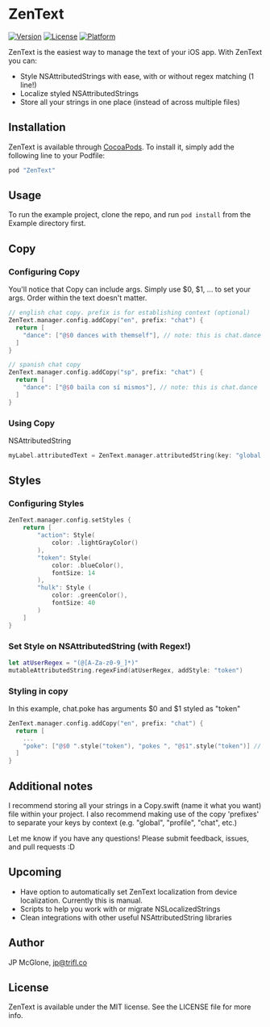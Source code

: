 # ZenText

[![Version](https://img.shields.io/cocoapods/v/ZenText.svg?style=flat)](http://cocoapods.org/pods/ZenText)
[![License](https://img.shields.io/cocoapods/l/ZenText.svg?style=flat)](http://cocoapods.org/pods/ZenText)
[![Platform](https://img.shields.io/cocoapods/p/ZenText.svg?style=flat)](http://cocoapods.org/pods/ZenText)

ZenText is the easiest way to manage the text of your iOS app.
With ZenText you can:
- Style NSAttributedStrings with ease, with or without regex matching (1 line!)
- Localize styled NSAttributedStrings 
- Store all your strings in one place (instead of across multiple files)

## Installation
ZenText is available through [CocoaPods](http://cocoapods.org). To install
it, simply add the following line to your Podfile:

```ruby
pod "ZenText"
```

## Usage
To run the example project, clone the repo, and run `pod install` from the Example directory first.

## Copy
### Configuring Copy

You'll notice that Copy can include args. Simply use $0, $1, ... to set your args. Order within the text doesn't matter.
```swift
// english chat copy. prefix is for establishing context (optional)
ZenText.manager.config.addCopy("en", prefix: "chat") {
  return [
    "dance": ["@$0 dances with themself"], // note: this is chat.dance
  ]
}

// spanish chat copy
ZenText.manager.config.addCopy("sp", prefix: "chat") {
  return [
    "dance": ["@$0 baila con sí mismos"], // note: this is chat.dance
  ]
}
```

### Using Copy
NSAttributedString
```swift
myLabel.attributedText = ZenText.manager.attributedString(key: "global.fun", args: [sender, other])
```

## Styles
### Configuring Styles
```swift
ZenText.manager.config.setStyles {
    return [
        "action": Style(
            color: .lightGrayColor()
        ),
        "token": Style(
            color: .blueColor(),
            fontSize: 14
        ),
        "hulk": Style (
            color: .greenColor(),
            fontSize: 40
        )
    ]
}
```

### Set Style on NSAttributedString (with Regex!)
```swift
let atUserRegex = "(@[A-Za-z0-9_]*)"
mutableAttributedString.regexFind(atUserRegex, addStyle: "token")
```

### Styling in copy
In this example, chat.poke has arguments $0 and $1 styled as "token"
```swift
ZenText.manager.config.addCopy("en", prefix: "chat") {
  return [
    ...
    "poke": ["@$0 ".style("token"), "pokes ", "@$1".style("token")] // note: this is chat.poke
  ]
}
```

## Additional notes
I recommend storing all your strings in a Copy.swift (name it what you want) file within your project. I also recommend making use of the copy 'prefixes' to separate your keys by context (e.g. "global", "profile", "chat", etc.)

Let me know if you have any questions! Please submit feedback, issues, and pull requests :D

## Upcoming
- Have option to automatically set ZenText localization from device localization. Currently this is manual.
- Scripts to help you work with or migrate NSLocalizedStrings
- Clean integrations with other useful NSAttributedString libraries

## Author
JP McGlone, jp@trifl.co

## License
ZenText is available under the MIT license. See the LICENSE file for more info.

